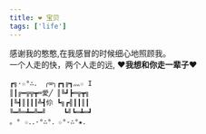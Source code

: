 ```yaml
---
title: ❤️ 宝贝
tags: ['life']
---
```


感谢我的憨憨,在我感冒的时候细心地照顾我。  
一个人走的快，两个人走的远, ❤️**我想和你走一辈子**❤️

```
┏╗·☆°∴． ╭∞╮┏┓╔┓灬☆ I
║┃╔━╦╦┳═愛╱ ║╚┛┣═╦┳╗
┃╚┫║┃┃┃╩┫伱 ┗╗┏╣┃┃║┃
╚━╩═┻━╩━╝　　 ┗╝┗═┻═┛
。° ☆．．·°∴°．☆°-∴°★．
```
